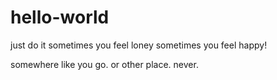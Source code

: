 # hello-world
just do it
sometimes you feel loney
sometimes you feel happy!

somewhere like you go.
or other place.
never.